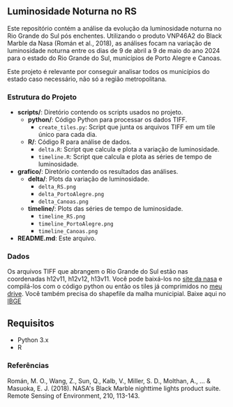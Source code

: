 ## Luminosidade Noturna no RS

Este repositório contém a análise da evolução da luminosidade noturna no Rio Grande do Sul pós enchentes. Utilizando o produto VNP46A2 do Black Marble da Nasa (Román et al., 2018), as análises focam na variação de luminosidade noturna entre os dias de 9 de abril a 9 de maio do ano 2024 para o estado do Rio Grande do Sul, municípios de Porto Alegre e Canoas.

Este projeto é relevante por conseguir analisar todos os municípios do estado caso necessário, não só a região metropolitana.

### Estrutura do Projeto
- **scripts/**: Diretório contendo os scripts usados no projeto.
  - **python/**: Código Python para processar os dados TIFF.
    - `create_tiles.py`: Script que junta os arquivos TIFF em um tile único para cada dia.
  - **R/**: Código R para análise de dados.
    - `delta.R`: Script que calcula e plota a variação de luminosidade.
    - `timeline.R`: Script que calcula e plota as séries de tempo de luminosidade.
- **grafico/**: Diretório contendo os resultados das análises.
  - **delta/**: Plots da variação de luminosidade.
    - `delta_RS.png`
    - `delta_PortoAlegre.png`
    - `delta_Canoas.png`
  - **timeline/**: Plots das séries de tempo de luminosidade.
    - `timeline_RS.png`
    - `timeline_PortoAlegre.png`
    - `timeline_Canoas.png`
- **README.md**: Este arquivo.

### Dados
Os arquivos TIFF que abrangem o Rio Grande do Sul estão nas coordenadas h12v11, h12v12, h13v11. Você pode baixá-los no [site da nasa](https://ladsweb.modaps.eosdis.nasa.gov/archive/allData/5000/VNP46A2) e compilá-los com o código python ou então os tiles já comprimidos no [meu drive](https://drive.google.com/drive/folders/1uvZCc3xIDAUm0k-ojy7hohBbxhua8_JU?usp=drive_link). Você também precisa do shapefile  da malha municipial. Baixe aqui no [IBGE](https://www.ibge.gov.br/geociencias/organizacao-do-territorio/malhas-territoriais/15774-malhas.html)

## Requisitos
- Python 3.x
- R

### Referências
Román, M. O., Wang, Z., Sun, Q., Kalb, V., Miller, S. D., Molthan, A., ... & Masuoka, E. J. (2018). NASA's Black Marble nighttime lights product suite. Remote Sensing of Environment, 210, 113-143.
